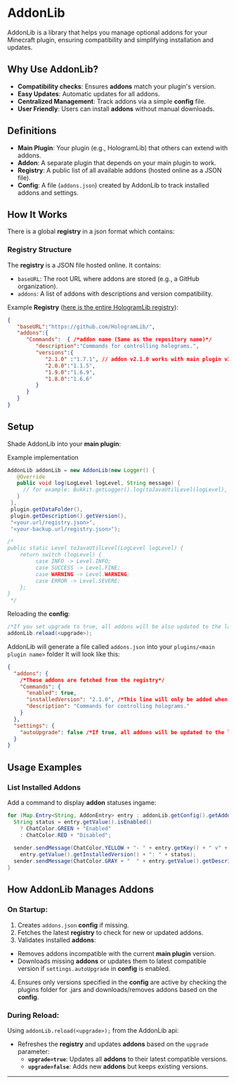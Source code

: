 # AddonLib

AddonLib is a library that helps you manage optional addons for your Minecraft plugin, ensuring compatibility and simplifying installation and updates.

## Why Use AddonLib?

- **Compatibility checks**: Ensures **addons** match your plugin's version.
- **Easy Updates**: Automatic updates for all addons.
- **Centralized Management**: Track addons via a simple **config** file.
- **User Friendly**: Users can install **addons** without manual downloads.

## Definitions

- **Main Plugin**: Your plugin (e.g., HologramLib) that others can extend with addons.
- **Addon**: A separate plugin that depends on your main plugin to work.
- **Registry**: A public list of all available addons (hosted online as a JSON file).
- **Config**: A file (`addons.json`) created by AddonLib to track installed addons and settings.

## How It Works

There is a global **registry** in a json format which contains:

### Registry Structure
The **registry** is a JSON file hosted online. It contains:
- `baseURL`: The root URL where addons are stored (e.g., a GitHub organization).
- `addons`: A list of addons with descriptions and version compatibility.

Example **Registry** ([here is the entire HologramLib registry](https://raw.githubusercontent.com/HologramLib/Addons/main/registry.json)):
````json
{
   "baseURL":"https://github.com/HologramLib/",
   "addons":{
      "Commands":  { /*addon name (Same as the repository name)*/
         "description":"Commands for controlling holograms.",
         "versions":{
            "2.1.0" :"1.7.1", // addon v2.1.0 works with main plugin v1.7.1
            "2.0.0":"1.1.5",
            "1.9.0":"1.6.9",
            "1.8.0":"1.6.6"
         }
      }
   }
}
````

## Setup

Shade AddonLib into your **main plugin**:

Example implementation
````java
AddonLib addonLib = new AddonLib(new Logger() {
   @Override
   public void log(LogLevel logLevel, String message) {
     // for example: Bukkit.getLogger().log(toJavaUtilLevel(logLevel), message);
   }
 },
 plugin.getDataFolder(), 
 plugin.getDescription().getVersion(),
 "<your.url/registry.json>",
 "<your-backup.url/registry.json>");

/*
public static Level toJavaUtilLevel(LogLevel logLevel) {
    return switch (logLevel) {
         case INFO -> Level.INFO;
         case SUCCESS -> Level.FINE;
         case WARNING -> Level.WARNING;
         case ERROR -> Level.SEVERE;
    };
}
 */
````

Reloading the **config**:
`````java
/*If you set upgrade to true, all addons will be also updated to the latest compatible version*/
addonLib.reload(<upgrade>);
`````

AddonLib will generate a file called `addons.json` into your `plugins/<main plugin name>` folder
It will look like this:
````json
{
  "addons": {
    /*These addons are fetched from the registry*/
    "Commands": { 
      "enabled": true,
      "installedVersion": "2.1.0", /*This line will only be added when that addon is enabled and successfully downloaded*/
      "description": "Commands for controlling holograms."
    }
  },
  "settings": {
    "autoUpgrade": false /*If true, all addons will be updated to the latest compatible version on startup*/
  }
}
````


## Usage Examples

### List Installed Addons
Add a command to display **addon** statuses ingame:
```java
for (Map.Entry<String, AddonEntry> entry : addonLib.getConfig().getAddonEntries().entrySet()) {
  String status = entry.getValue().isEnabled() 
    ? ChatColor.GREEN + "Enabled" 
    : ChatColor.RED + "Disabled";
  
  sender.sendMessage(ChatColor.YELLOW + "- " + entry.getKey() + " v" + 
    entry.getValue().getInstalledVersion() + ": " + status);
  sender.sendMessage(ChatColor.GRAY + "  " + entry.getValue().getDescription());
}
```

## How AddonLib Manages Addons

### On Startup:
1. Creates `addons.json` **config** if missing.
2. Fetches the latest **registry** to check for new or updated addons.
3. Validates installed **addons**:
  - Removes addons incompatible with the current **main plugin** version.
  - Downloads missing **addons** or updates them to latest compatible version if `settings.autoUpgrade` in **config** is enabled.
4. Ensures only versions specified in the **config** are active by checking the plugins folder for .jars and downloads/removes addons based on the **config**.

### During Reload:
Using `addonLib.reload(<upgrade>);` from the AddonLib api:
- Refreshes the **registry** and updates **addons** based on the `upgrade` parameter:
  - **`upgrade=true`**: Updates all **addons** to their latest compatible versions.
  - **`upgrade=false`**: Adds new **addons** but keeps existing versions.

---
